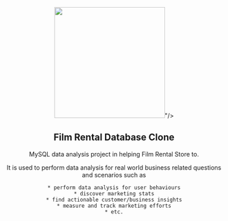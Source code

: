 <div align="center">
 <img height="256" width="256" src="<img src="https://img.icons8.com/ios-filled/256/000000/clapperboard.png"/>"/>
<div>
 
 ## Film Rental Database Clone
 
 MySQL data analysis project in helping Film Rental Store to. 
 
 It is used to perform data analysis for real world business related questions and scenarios such as

    * perform data analysis for user behaviours
    * discover marketing stats
    * find actionable customer/business insights
    * measure and track marketing efforts
    * etc.
